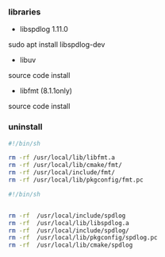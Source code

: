 
### libraries

- libspdlog 1.11.0

sudo apt install libspdlog-dev

- libuv 

source code install 

- libfmt (8.1.1only)

source code install

### uninstall  

```sh
#!/bin/sh

rm -rf /usr/local/lib/libfmt.a
rm -rf /usr/local/lib/cmake/fmt/
rm -rf /usr/local/include/fmt/
rm -rf /usr/local/lib/pkgconfig/fmt.pc

```

```sh
#!/bin/sh


rm -rf  /usr/local/include/spdlog
rm -rf  /usr/local/lib/libspdlog.a
rm -rf  /usr/local/include/spdlog/
rm -rf  /usr/local/lib/pkgconfig/spdlog.pc
rm -rf  /usr/local/lib/cmake/spdlog

```